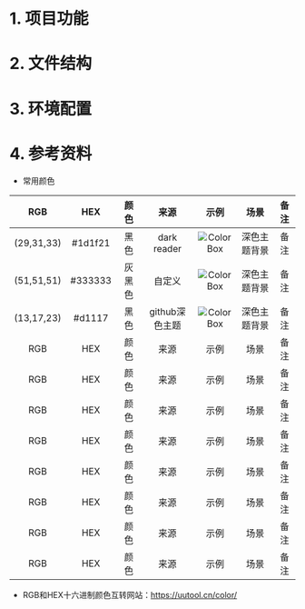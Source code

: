 # 1. 项目功能


# 2. 文件结构



# 3. 环境配置



# 4. 参考资料

- 常用颜色

| RGB       | HEX       | 颜色      | 来源      | 示例      | 场景     | 备注      |
|:---------:|:---------:|:---------:|:---------:|:---------:|:---------:|:---------:|
| (29,31,33)       | #1d1f21       | 黑色    | dark reader    | ![Color Box](https://via.placeholder.com/60/1d1f21/000000?text=+)         | 深色主题背景   |  备注     |
| (51,51,51)       | #333333       | 灰黑色      | 自定义      |  ![Color Box](https://via.placeholder.com/60/333333/000000?text=+)      | 深色主题背景   | 备注      |
| (13,17,23)      |  #d1117        | 黑色      | github深色主题      | ![Color Box](https://via.placeholder.com/60/d1117/000000?text=+)     | 深色主题背景     | 备注      |
| RGB       | HEX       | 颜色      | 来源      | 示例      | 场景     | 备注      |
| RGB       | HEX       | 颜色      | 来源      | 示例      | 场景     | 备注      |
| RGB       | HEX       | 颜色      | 来源      | 示例      | 场景     | 备注      |
| RGB       | HEX       | 颜色      | 来源      | 示例      | 场景     | 备注      |
| RGB       | HEX       | 颜色      | 来源      | 示例      | 场景     | 备注      |
| RGB       | HEX       | 颜色      | 来源      | 示例      | 场景     | 备注      |
| RGB       | HEX       | 颜色      | 来源      | 示例      | 场景     | 备注      |
| RGB       | HEX       | 颜色      | 来源      | 示例      | 场景     | 备注      |



- RGB和HEX十六进制颜色互转网站：https://uutool.cn/color/






